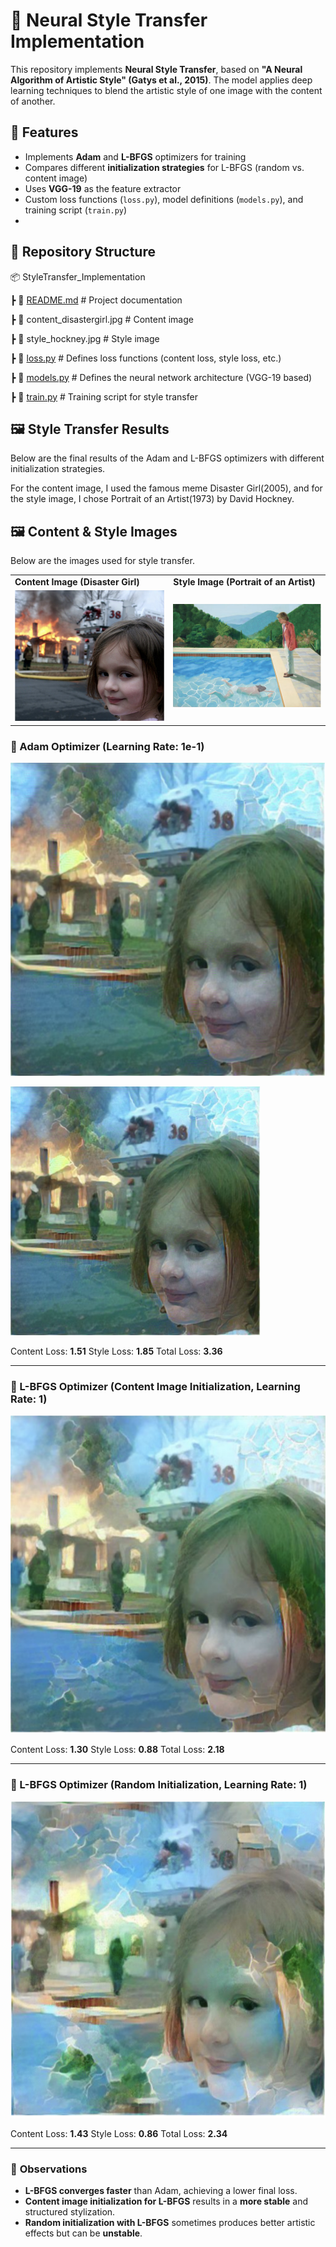 # 🎨 Neural Style Transfer Implementation

This repository implements **Neural Style Transfer**, based on **"A Neural Algorithm of Artistic Style" (Gatys et al., 2015)**. The model applies deep learning techniques to blend the artistic style of one image with the content of another.

## 📌 Features

- Implements **Adam** and **L-BFGS** optimizers for training
- Compares different **initialization strategies** for L-BFGS (random vs. content image)
- Uses **VGG-19** as the feature extractor
- Custom loss functions (`loss.py`), model definitions (`models.py`), and training script (`train.py`)
- 

## 📂 Repository Structure

📦 StyleTransfer_Implementation

┣ 📜 [README.md](http://readme.md/)                # Project documentation

┣ 📜 content_disastergirl.jpg # Content image

┣ 📜 style_hockney.jpg        # Style image

┣ 📜 [loss.py](http://loss.py/)                  # Defines loss functions (content loss, style loss, etc.)

┣ 📜 [models.py](http://models.py/)                # Defines the neural network architecture (VGG-19 based)

┣ 📜 [train.py](http://train.py/)                 # Training script for style transfer


## 🖼️ Style Transfer Results

Below are the final results of the Adam and L-BFGS optimizers with different initialization strategies. 

For the content image, I used the famous meme Disaster Girl(2005), and for the style image, I chose Portrait of an Artist(1973) by David Hockney.

## 🖼️ Content & Style Images  
Below are the images used for style transfer.  

<table>
  <tr>
    <td><b>Content Image (Disaster Girl)</b></td>
    <td><b>Style Image (Portrait of an Artist)</b></td>
  </tr>
  <tr>
    <td><img src="content_disastergirl.jpg" width="400"></td>
    <td><img src="style_hockney.jpg" width="400"></td>
  </tr>
</table>

### 🔹 Adam Optimizer (Learning Rate: 1e-1)

![](results/DisasterGirl_Adam900_C-Init.png)

<img src="results/DisasterGirl_Adam900_C-Init.png" width="400">
  

Content Loss: **1.51**
Style Loss: **1.85**
Total Loss: **3.36**

---

### 🔹 L-BFGS Optimizer (Content Image Initialization, Learning Rate: 1)

![](results/DisasterGirl_LBFGS200_C-Init.png)


Content Loss: **1.30**
Style Loss: **0.88**
Total Loss: **2.18**

---

### 🔹 L-BFGS Optimizer (Random Initialization, Learning Rate: 1)

![](results/DisasterGirl_LBFGS200_R-Init.png)

Content Loss: **1.43**
Style Loss: **0.86**
Total Loss: **2.34**


---

### 🔬 **Observations**

- **L-BFGS converges faster** than Adam, achieving a lower final loss.
- **Content image initialization for L-BFGS** results in a **more stable** and structured stylization.
- **Random initialization with L-BFGS** sometimes produces better artistic effects but can be **unstable**.
